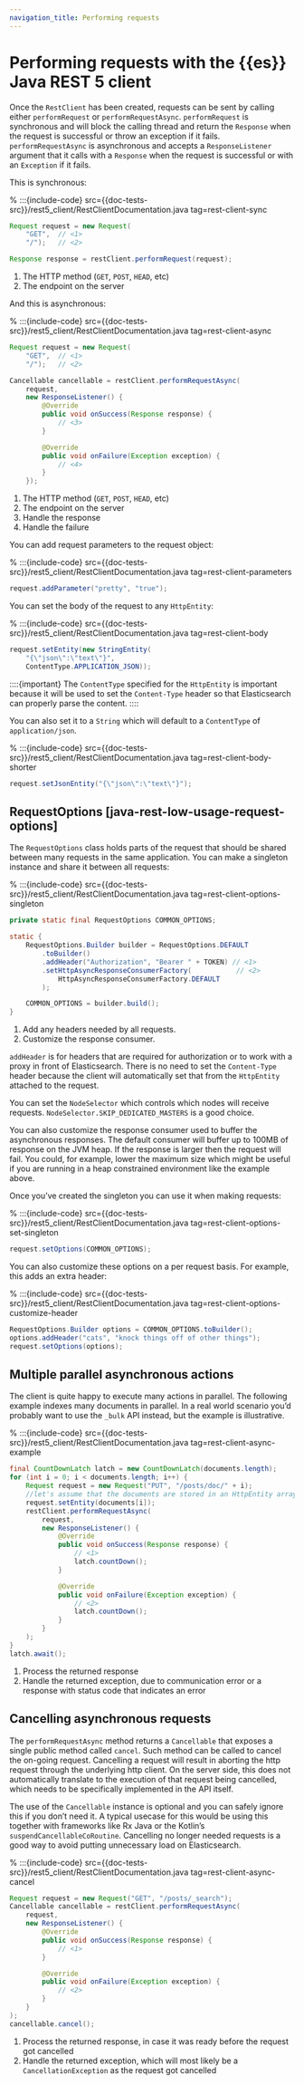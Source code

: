 ```yaml
---
navigation_title: Performing requests
---
```


# Performing requests with the {{es}} Java REST 5 client

Once the `RestClient` has been created, requests can be sent by calling either `performRequest` or `performRequestAsync`. `performRequest` is synchronous and will block the calling thread and return the `Response` when the request is successful or throw an exception if it fails. `performRequestAsync` is asynchronous and accepts a `ResponseListener` argument that it calls with a `Response` when the request is successful or with an `Exception` if it fails.

This is synchronous:

% :::{include-code} src={{doc-tests-src}}/rest5_client/RestClientDocumentation.java tag=rest-client-sync
```java
Request request = new Request(
    "GET",  // <1>
    "/");   // <2>

Response response = restClient.performRequest(request);
```

1. The HTTP method (`GET`, `POST`, `HEAD`, etc)
2. The endpoint on the server


And this is asynchronous:

% :::{include-code} src={{doc-tests-src}}/rest5_client/RestClientDocumentation.java tag=rest-client-async
```java
Request request = new Request(
    "GET",  // <1>
    "/");   // <2>

Cancellable cancellable = restClient.performRequestAsync(
    request,
    new ResponseListener() {
        @Override
        public void onSuccess(Response response) {
            // <3>
        }

        @Override
        public void onFailure(Exception exception) {
            // <4>
        }
    });
```

1. The HTTP method (`GET`, `POST`, `HEAD`, etc)
2. The endpoint on the server
3. Handle the response
4. Handle the failure


You can add request parameters to the request object:

% :::{include-code} src={{doc-tests-src}}/rest5_client/RestClientDocumentation.java tag=rest-client-parameters
```java
request.addParameter("pretty", "true");
```

You can set the body of the request to any `HttpEntity`:

% :::{include-code} src={{doc-tests-src}}/rest5_client/RestClientDocumentation.java tag=rest-client-body
```java
request.setEntity(new StringEntity(
    "{\"json\":\"text\"}",
    ContentType.APPLICATION_JSON));
```

::::{important}
The `ContentType` specified for the `HttpEntity` is important because it will be used to set the `Content-Type` header so that Elasticsearch can properly parse the content.
::::


You can also set it to a `String` which will default to a `ContentType` of `application/json`.

% :::{include-code} src={{doc-tests-src}}/rest5_client/RestClientDocumentation.java tag=rest-client-body-shorter
```java
request.setJsonEntity("{\"json\":\"text\"}");
```

## RequestOptions [java-rest-low-usage-request-options]

The `RequestOptions` class holds parts of the request that should be shared between many requests in the same application. You can make a singleton instance and share it between all requests:

% :::{include-code} src={{doc-tests-src}}/rest5_client/RestClientDocumentation.java tag=rest-client-options-singleton
```java
private static final RequestOptions COMMON_OPTIONS;

static {
    RequestOptions.Builder builder = RequestOptions.DEFAULT
        .toBuilder()
        .addHeader("Authorization", "Bearer " + TOKEN) // <1>
        .setHttpAsyncResponseConsumerFactory(           // <2>
            HttpAsyncResponseConsumerFactory.DEFAULT
        );

    COMMON_OPTIONS = builder.build();
}
```

1. Add any headers needed by all requests.
2. Customize the response consumer.


`addHeader` is for headers that are required for authorization or to work with a proxy in front of Elasticsearch. There is no need to set the `Content-Type` header because the client will automatically set that from the `HttpEntity` attached to the request.

You can set the `NodeSelector` which controls which nodes will receive requests. `NodeSelector.SKIP_DEDICATED_MASTERS` is a good choice.

You can also customize the response consumer used to buffer the asynchronous responses. The default consumer will buffer up to 100MB of response on the JVM heap. If the response is larger then the request will fail. You could, for example, lower the maximum size which might be useful if you are running in a heap constrained environment like the example above.

Once you’ve created the singleton you can use it when making requests:

% :::{include-code} src={{doc-tests-src}}/rest5_client/RestClientDocumentation.java tag=rest-client-options-set-singleton
```java
request.setOptions(COMMON_OPTIONS);
```

You can also customize these options on a per request basis. For example, this adds an extra header:

% :::{include-code} src={{doc-tests-src}}/rest5_client/RestClientDocumentation.java tag=rest-client-options-customize-header
```java
RequestOptions.Builder options = COMMON_OPTIONS.toBuilder();
options.addHeader("cats", "knock things off of other things");
request.setOptions(options);
```


## Multiple parallel asynchronous actions

The client is quite happy to execute many actions in parallel. The following example indexes many documents in parallel. In a real world scenario you’d probably want to use the `_bulk` API instead, but the example is illustrative.

% :::{include-code} src={{doc-tests-src}}/rest5_client/RestClientDocumentation.java tag=rest-client-async-example
```java
final CountDownLatch latch = new CountDownLatch(documents.length);
for (int i = 0; i < documents.length; i++) {
    Request request = new Request("PUT", "/posts/doc/" + i);
    //let's assume that the documents are stored in an HttpEntity array
    request.setEntity(documents[i]);
    restClient.performRequestAsync(
        request,
        new ResponseListener() {
            @Override
            public void onSuccess(Response response) {
                // <1>
                latch.countDown();
            }

            @Override
            public void onFailure(Exception exception) {
                // <2>
                latch.countDown();
            }
        }
    );
}
latch.await();
```

1. Process the returned response
2. Handle the returned exception, due to communication error or a response with status code that indicates an error



## Cancelling asynchronous requests

The `performRequestAsync` method returns a `Cancellable` that exposes a single public method called `cancel`. Such method can be called to cancel the on-going request. Cancelling a request will result in aborting the http request through the underlying http client. On the server side, this does not automatically translate to the execution of that request being cancelled, which needs to be specifically implemented in the API itself.

The use of the `Cancellable` instance is optional and you can safely ignore this if you don’t need it. A typical usecase for this would be using this together with frameworks like Rx Java or the Kotlin’s `suspendCancellableCoRoutine`. Cancelling no longer needed requests is a good way to avoid putting unnecessary load on Elasticsearch.

% :::{include-code} src={{doc-tests-src}}/rest5_client/RestClientDocumentation.java tag=rest-client-async-cancel
```java
Request request = new Request("GET", "/posts/_search");
Cancellable cancellable = restClient.performRequestAsync(
    request,
    new ResponseListener() {
        @Override
        public void onSuccess(Response response) {
            // <1>
        }

        @Override
        public void onFailure(Exception exception) {
            // <2>
        }
    }
);
cancellable.cancel();
```

1. Process the returned response, in case it was ready before the request got cancelled
2. Handle the returned exception, which will most likely be a `CancellationException` as the request got cancelled



